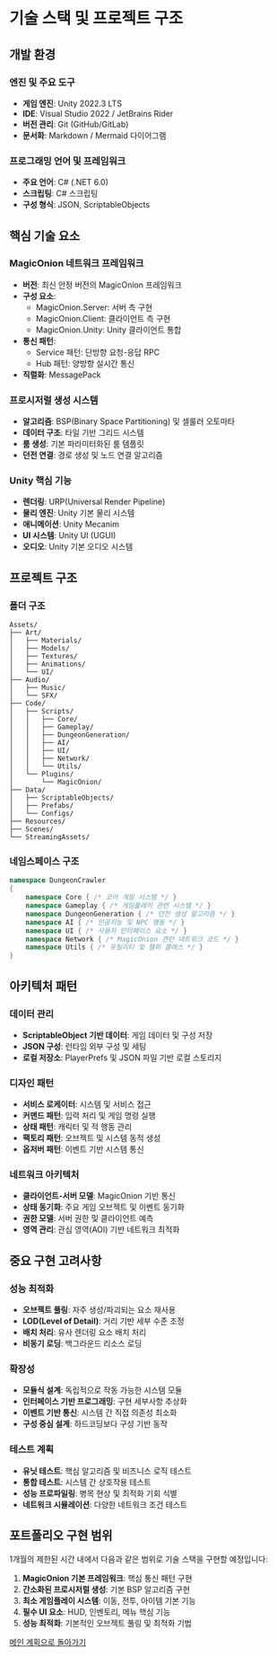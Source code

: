 # 기술 스택 및 프로젝트 구조

## 개발 환경

### 엔진 및 주요 도구
- **게임 엔진**: Unity 2022.3 LTS
- **IDE**: Visual Studio 2022 / JetBrains Rider
- **버전 관리**: Git (GitHub/GitLab)
- **문서화**: Markdown / Mermaid 다이어그램

### 프로그래밍 언어 및 프레임워크
- **주요 언어**: C# (.NET 6.0)
- **스크립팅**: C# 스크립팅
- **구성 형식**: JSON, ScriptableObjects

## 핵심 기술 요소

### MagicOnion 네트워크 프레임워크
- **버전**: 최신 안정 버전의 MagicOnion 프레임워크
- **구성 요소**:
  - MagicOnion.Server: 서버 측 구현
  - MagicOnion.Client: 클라이언트 측 구현
  - MagicOnion.Unity: Unity 클라이언트 통합
- **통신 패턴**:
  - Service 패턴: 단방향 요청-응답 RPC
  - Hub 패턴: 양방향 실시간 통신
- **직렬화**: MessagePack

### 프로시저럴 생성 시스템
- **알고리즘**: BSP(Binary Space Partitioning) 및 셀룰러 오토마타
- **데이터 구조**: 타일 기반 그리드 시스템
- **룸 생성**: 기본 파라미터화된 룸 템플릿
- **던전 연결**: 경로 생성 및 노드 연결 알고리즘

### Unity 핵심 기능
- **렌더링**: URP(Universal Render Pipeline)
- **물리 엔진**: Unity 기본 물리 시스템
- **애니메이션**: Unity Mecanim
- **UI 시스템**: Unity UI (UGUI)
- **오디오**: Unity 기본 오디오 시스템

## 프로젝트 구조

### 폴더 구조
```
Assets/
├── Art/
│   ├── Materials/
│   ├── Models/
│   ├── Textures/
│   ├── Animations/
│   └── UI/
├── Audio/
│   ├── Music/
│   └── SFX/
├── Code/
│   ├── Scripts/
│   │   ├── Core/
│   │   ├── Gameplay/
│   │   ├── DungeonGeneration/
│   │   ├── AI/
│   │   ├── UI/
│   │   ├── Network/
│   │   └── Utils/
│   └── Plugins/
│       └── MagicOnion/
├── Data/
│   ├── ScriptableObjects/
│   ├── Prefabs/
│   └── Configs/
├── Resources/
├── Scenes/
└── StreamingAssets/
```

### 네임스페이스 구조
```csharp
namespace DungeonCrawler
{
    namespace Core { /* 코어 게임 시스템 */ }
    namespace Gameplay { /* 게임플레이 관련 시스템 */ }
    namespace DungeonGeneration { /* 던전 생성 알고리즘 */ }
    namespace AI { /* 인공지능 및 NPC 행동 */ }
    namespace UI { /* 사용자 인터페이스 요소 */ }
    namespace Network { /* MagicOnion 관련 네트워크 코드 */ }
    namespace Utils { /* 유틸리티 및 헬퍼 클래스 */ }
}
```

## 아키텍처 패턴

### 데이터 관리
- **ScriptableObject 기반 데이터**: 게임 데이터 및 구성 저장
- **JSON 구성**: 런타임 외부 구성 및 세팅
- **로컬 저장소**: PlayerPrefs 및 JSON 파일 기반 로컬 스토리지

### 디자인 패턴
- **서비스 로케이터**: 시스템 및 서비스 접근
- **커맨드 패턴**: 입력 처리 및 게임 명령 실행
- **상태 패턴**: 캐릭터 및 적 행동 관리
- **팩토리 패턴**: 오브젝트 및 시스템 동적 생성
- **옵저버 패턴**: 이벤트 기반 시스템 통신

### 네트워크 아키텍처
- **클라이언트-서버 모델**: MagicOnion 기반 통신
- **상태 동기화**: 주요 게임 오브젝트 및 이벤트 동기화
- **권한 모델**: 서버 권한 및 클라이언트 예측
- **영역 관리**: 관심 영역(AOI) 기반 네트워크 최적화

## 중요 구현 고려사항

### 성능 최적화
- **오브젝트 풀링**: 자주 생성/파괴되는 요소 재사용
- **LOD(Level of Detail)**: 거리 기반 세부 수준 조정
- **배치 처리**: 유사 렌더링 요소 배치 처리
- **비동기 로딩**: 백그라운드 리소스 로딩

### 확장성
- **모듈식 설계**: 독립적으로 작동 가능한 시스템 모듈
- **인터페이스 기반 프로그래밍**: 구현 세부사항 추상화
- **이벤트 기반 통신**: 시스템 간 직접 의존성 최소화
- **구성 중심 설계**: 하드코딩보다 구성 기반 동작

### 테스트 계획
- **유닛 테스트**: 핵심 알고리즘 및 비즈니스 로직 테스트
- **통합 테스트**: 시스템 간 상호작용 테스트
- **성능 프로파일링**: 병목 현상 및 최적화 기회 식별
- **네트워크 시뮬레이션**: 다양한 네트워크 조건 테스트

## 포트폴리오 구현 범위

1개월의 제한된 시간 내에서 다음과 같은 범위로 기술 스택을 구현할 예정입니다:

1. **MagicOnion 기본 프레임워크**: 핵심 통신 패턴 구현
2. **간소화된 프로시저럴 생성**: 기본 BSP 알고리즘 구현
3. **최소 게임플레이 시스템**: 이동, 전투, 아이템 기본 기능
4. **필수 UI 요소**: HUD, 인벤토리, 메뉴 핵심 기능
5. **성능 최적화**: 기본적인 오브젝트 풀링 및 최적화 기법

[메인 계획으로 돌아가기](./MasterPlan.md)
